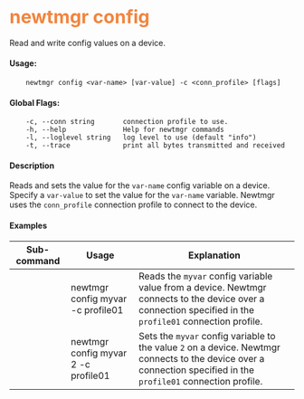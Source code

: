## <font color="#F2853F" style="font-size:24pt">newtmgr config </font>
Read and write config values on a device.

#### Usage:

```no-highlight
    newtmgr config <var-name> [var-value] -c <conn_profile> [flags] 
```

#### Global Flags:

```no-highlight
    -c, --conn string       connection profile to use.
    -h, --help              Help for newtmgr commands
    -l, --loglevel string   log level to use (default "info")
    -t, --trace             print all bytes transmitted and received
```

#### Description
Reads and sets the value for the `var-name` config variable on a device. Specify a `var-value` to set the value for the `var-name` variable.   Newtmgr uses the `conn_profile` connection profile to connect to the device.

#### Examples

Sub-command  | Usage                  | Explanation
-------------| -----------------------|-----------------
             | newtmgr config myvar -c profile01 | Reads the `myvar` config variable value from a device. Newtmgr connects to the device over a connection specified in the `profile01` connection profile.
             | newtmgr config myvar 2 -c profile01 | Sets the `myvar` config variable to the value `2` on a device. Newtmgr connects to the device over a connection specified in the `profile01` connection profile.

